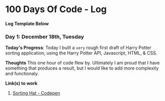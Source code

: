 # 100 Days Of Code - Log

#### Log Template Below
### Day 1: December 18th, Tuesday

**Today's Progress**: Today I built a `very` rough first draft of Harry Potter sorting application, using the Harry Potter API, Javascript, HTML, & CSS. 

**Thoughts**
This one hour of code flew by. Ultimately I am proud that I have something that produces a result, but I would like to add more complexity and functionaly.

**Link(s) to work**
1. [Sorting Hat - Codepen](https://codepen.io/amberbeebe916/pen/pqNgRR?editors=1010)
